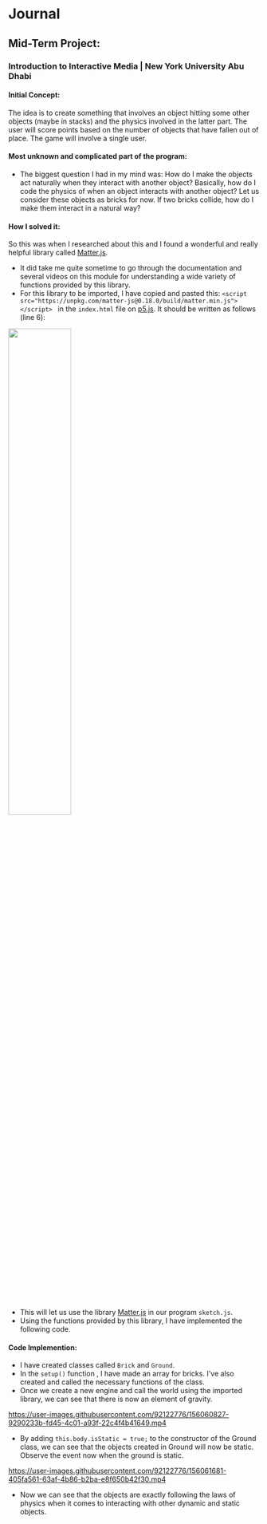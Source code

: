 # Journal
## Mid-Term Project:
### Introduction to Interactive Media | New York University Abu Dhabi

#### Initial Concept:
The idea is to create something that involves an object hitting some other objects (maybe in stacks) and the physics involved in the latter part. The user will score points based on the number of objects that have fallen out of place. The game will involve a single user. 

#### Most unknown and complicated part of the program:
- The biggest question I had in my mind was: How do I make the objects act naturally when they interact with another object? Basically, how do I code the physics of when an object interacts with another object? Let us consider these objects as bricks for now. If two bricks collide, how do I make them interact in a natural way?

#### How I solved it:
So this was when I researched about this and I found a wonderful and really helpful library called [Matter.js](https://brm.io/matter-js/docs/).
- It did take me quite sometime to go through the documentation and several videos on this module for understanding a wide variety of functions provided by this library.
- For this library to be imported, I have copied and pasted this: ````<script src="https://unpkg.com/matter-js@0.18.0/build/matter.min.js"></script> ```` in the ````index.html```` file on [p5.js](https://editor.p5js.org). It should be written as follows (line 6):

<img src="https://user-images.githubusercontent.com/92122776/156059163-98edbd31-0222-45a6-a444-30a5d7c5777b.png" width=50% height=50%>
 
- This will let us use the library [Matter.js](https://brm.io/matter-js/docs/) in our program ````sketch.js````.
- Using the functions provided by this library, I have implemented the following code.

#### Code Implemention:
- I have created classes called ````Brick```` and ````Ground````.
- In the ````setup()```` function , I have made an array for bricks. I've also created and called the necessary functions of the class. 
- Once we create a new engine and call the world using the imported library, we can see that there is now an element of gravity.

https://user-images.githubusercontent.com/92122776/156060827-9290233b-fd45-4c01-a93f-22c4f4b41649.mp4

- By adding ````this.body.isStatic = true;```` to the constructor of the Ground class, we can see that the objects created in Ground will now be static. Observe the event now when the ground is static. 

https://user-images.githubusercontent.com/92122776/156061681-405fa561-63af-4b86-b2ba-e8f650b42f30.mp4

- Now we can see that the objects are exactly following the laws of physics when it comes to interacting with other dynamic and static objects. 
